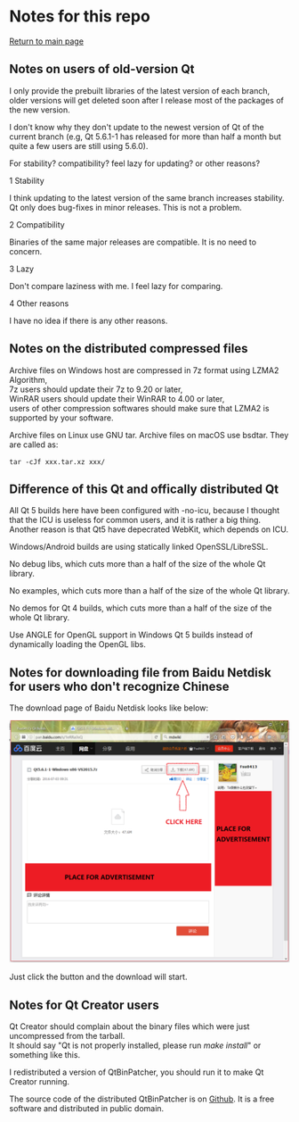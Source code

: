 # Notes for this repo

[Return to main page](index.md)

## Notes on users of old-version Qt

I only provide the prebuilt libraries of the latest version of each branch, older versions will get deleted soon after I release most of the packages of the new version.

I don't know why they don't update to the newest version of Qt of the current branch (e.g, Qt 5.6.1-1 has released for more than half a month but quite a few users are still using 5.6.0).  

For stability? compatibility? feel lazy for updating? or other reasons?

1 Stability

I think updating to the latest version of the same branch increases stability. Qt only does bug-fixes in minor releases. This is not a problem.

2 Compatibility

Binaries of the same major releases are compatible. It is no need to concern.

3 Lazy

Don't compare laziness with me. I feel lazy for comparing.

4 Other reasons

I have no idea if there is any other reasons.

## Notes on the distributed compressed files

Archive files on Windows host are compressed in 7z format using LZMA2 Algorithm,   
7z users should update their 7z to 9.20 or later,   
WinRAR users should update their WinRAR to 4.00 or later,   
users of other compression softwares should make sure that LZMA2 is supported by your software.

Archive files on Linux use GNU tar. Archive files on macOS use bsdtar. They are called as:
```
tar -cJf xxx.tar.xz xxx/
```

## Difference of this Qt and offically distributed Qt

All Qt 5 builds here have been configured with -no-icu, because I thought that the ICU is useless for common users, and it is rather a big thing.  
Another reason is that Qt5 have depecrated WebKit, which depends on ICU.

Windows/Android builds are using statically linked OpenSSL/LibreSSL.

No debug libs, which cuts more than a half of the size of the whole Qt library.

No examples, which cuts more than a half of the size of the whole Qt library.

No demos for Qt 4 builds, which cuts more than a half of the size of the whole Qt library.

Use ANGLE for OpenGL support in Windows Qt 5 builds instead of dynamically loading the OpenGL libs.

## Notes for downloading file from Baidu Netdisk for users who don't recognize Chinese

The download page of Baidu Netdisk looks like below:

![pic](baidu_netdisk.png)

Just click the button and the download will start.

## Notes for Qt Creator users

Qt Creator should complain about the binary files which were just uncompressed from the tarball.  
It should say "Qt is not properly installed, please run _make install_" or something like this.

I redistributed a version of QtBinPatcher, you should run it to make Qt Creator running.

The source code of the distributed QtBinPatcher is on [Github](https://github.com/Fsu0413/QtBinPatcher). It is a free software and distributed in public domain.
